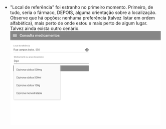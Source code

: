 - "Local de referência" foi estranho no primeiro momento. Primeiro, de tudo, seria o fármaco, DEPOIS, alguma orientação sobre a localização. Observe que há opções: nenhuma preferência (talvez listar em ordem alfabética), mais perto de onde estou e mais perto de algum lugar. Talvez ainda exista outro cenário. 
![](./web_pesquisa-gs.png)

